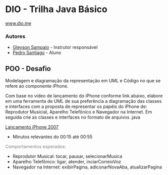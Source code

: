 # DIO - Trilha Java Básico

www.dio.me


### Autores

* [Gleyson Sampaio](https://github.com/glysns) - Instrutor responsável
* [Pedro Santiago](https://github.com/psantiago20) - Aluno

## POO - Desafio
Modelagem e diagramação da representação em UML e Código no que se refere ao componente iPhone.

Com base no vídeo de lançamento do iPhone conforme link abaixo, elabore em uma ferramenta de UML de sua preferência a diagramação das classes e interfaces com a proposta de representar os papéis do iPhone de: Reprodutor Musicial, Aparelho Telefônico e Navegador na Internet. Em seguida crie as classes e interfaces no formato de arquivos .java

[Lançamento iPhone 2007](https://www.youtube.com/watch?v=9ou608QQRq8)
* Minutos relevantes do 00:15 até 00:55

<font color="gray">Comportamentos esperados:</font> <br>
* Reprodutor Musical: tocar, pausar, selecionarMusica
* Aparelho Telefônico: ligar, atender, inciarCorreioVoz
* Navegador na Internet: exibirPagina, adiconarNovaAba, atualizarPagina